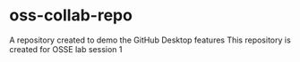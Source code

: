 # oss-collab-repo
A repository created to demo the GitHub Desktop features
This repository is created for OSSE lab session 1
